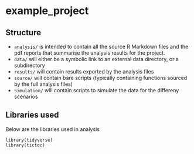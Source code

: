# example_project


## Structure

* `analysis/` is intended to contain all the source R Markdown files and the pdf reports that
summarise the analysis results for the project.
* `data/` will either be a symbolic link to an external data directory, or
a subdirectory
* `results/` will contain results exported by the analysis files
* `source/` will contain bare scripts (typically containing functions sourced
by the full analysis files)
* `Simulation/` will contain scripts to simulate the data for the differeny scenarios



## Libraries used


Below are the libraries used in analysis

```
library(tidyverse)
library(tictoc)
```
